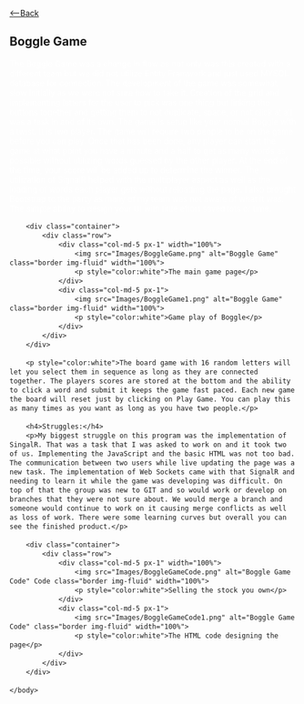 <html>
    <head>
        <link rel="stylesheet" href="https://cdn.jsdelivr.net/npm/bootstrap@4.3.1/dist/css/bootstrap.min.css" integrity="sha384-ggOyR0iXCbMQv3Xipma34MD+dH/1fQ784/j6cY/iJTQUOhcWr7x9JvoRxT2MZw1T" crossorigin="anonymous">
        <p><a class="btn btn-secondary" href="https://gkarma5523.github.io/Portfolio/" role="button"><--Back</a></p>
        <h2>Boggle Game</h2>
    </head>
    <body>
        <p style="color:white">The Boggle Game was a change in flow as not only was this created with a different team but we did not utilize Entity Framwork and just used MYSQL database for connection. The development of the game was somewhat slow initially as we were not sure how to take it. Creation of the grid and implementing letters for the user to pick was one thing but linking the buttons together and getting them to not duplicate, space, or not click at all was a task in and of its own. The game is setup like your normal Boggle with a twist. It is two player. The game will require two people to be on the game before you can play. Once that has been done, any player can start the game at what point you have a minute and a half to get as many words as possible without utilizing words guessed by the other player. At the end of the time, your score will be added up to determine the winner. The utilization of SignalR helped with the multiplayer aspect as well as the loading of words each player gets without reloading the page. I also brought Bootstrap to the party as many of my team was not aware of what it was. The simple ability to design your UI with little effort saved lots of time.</p>

        <div class="container">
            <div class="row">
                <div class="col-md-5 px-1" width="100%">
                    <img src="Images/BoggleGame.png" alt="Boggle Game" class="border img-fluid" width="100%">
                    <p style="color:white">The main game page</p>
                </div>
                <div class="col-md-5 px-1">
                    <img src="Images/BoggleGame1.png" alt="Boggle Game" class="border img-fluid" width="100%">
                    <p style="color:white">Game play of Boggle</p>
                </div>
            </div>
        </div>

        <p style="color:white">The board game with 16 random letters will let you select them in sequence as long as they are connected together. The players scores are stored at the bottom and the ability to click a word and submit it keeps the game fast paced. Each new game the board will reset just by clicking on Play Game. You can play this as many times as you want as long as you have two people.</p>
        
        <h4>Struggles:</h4>
        <p>My biggest struggle on this program was the implementation of SingalR. That was a task that I was asked to work on and it took two of us. Implementing the JavaScript and the basic HTML was not too bad. The communication between two users while live updating the page was a new task. The implementation of Web Sockets came with that SignalR and needing to learn it while the game was developing was difficult. On top of that the group was new to GIT and so would work or develop on branches that they were not sure about. We would merge a branch and someone would continue to work on it causing merge conflicts as well as loss of work. There were some learning curves but overall you can see the finished product.</p>

        <div class="container">
            <div class="row">
                <div class="col-md-5 px-1" width="100%">
                    <img src="Images/BoggleGameCode.png" alt="Boggle Game Code" Code class="border img-fluid" width="100%">
                    <p style="color:white">Selling the stock you own</p>
                </div>
                <div class="col-md-5 px-1">
                    <img src="Images/BoggleGameCode1.png" alt="Boggle Game Code" class="border img-fluid" width="100%">
                    <p style="color:white">The HTML code designing the page</p>
                </div>
            </div>
        </div>

    </body>
</html>
